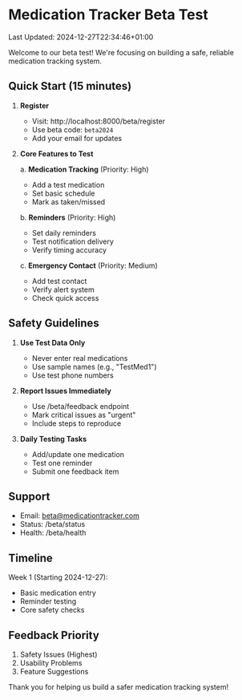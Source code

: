 # Medication Tracker Beta Test
Last Updated: 2024-12-27T22:34:46+01:00

Welcome to our beta test! We're focusing on building a safe, reliable medication tracking system.

## Quick Start (15 minutes)

1. **Register**
   - Visit: http://localhost:8000/beta/register
   - Use beta code: `beta2024`
   - Add your email for updates

2. **Core Features to Test**

   a. **Medication Tracking** (Priority: High)
      - Add a test medication
      - Set basic schedule
      - Mark as taken/missed

   b. **Reminders** (Priority: High)
      - Set daily reminders
      - Test notification delivery
      - Verify timing accuracy

   c. **Emergency Contact** (Priority: Medium)
      - Add test contact
      - Verify alert system
      - Check quick access

## Safety Guidelines

1. **Use Test Data Only**
   - Never enter real medications
   - Use sample names (e.g., "TestMed1")
   - Use test phone numbers

2. **Report Issues Immediately**
   - Use /beta/feedback endpoint
   - Mark critical issues as "urgent"
   - Include steps to reproduce

3. **Daily Testing Tasks**
   - Add/update one medication
   - Test one reminder
   - Submit one feedback item

## Support

- Email: beta@medicationtracker.com
- Status: /beta/status
- Health: /beta/health

## Timeline

Week 1 (Starting 2024-12-27):
- Basic medication entry
- Reminder testing
- Core safety checks

## Feedback Priority

1. Safety Issues (Highest)
2. Usability Problems
3. Feature Suggestions

Thank you for helping us build a safer medication tracking system!

